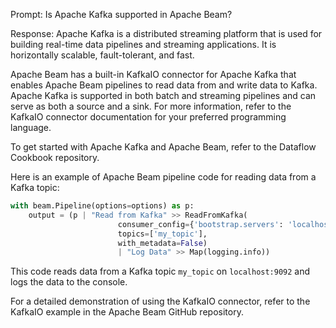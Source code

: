 Prompt:
Is Apache Kafka supported in Apache Beam?

Response:
Apache Kafka is a distributed streaming platform that is used for building real-time data pipelines and streaming applications. It is horizontally scalable, fault-tolerant, and fast.

Apache Beam has a built-in KafkaIO connector for Apache Kafka that enables Apache Beam pipelines to read data from and write data to Kafka. Apache Kafka is supported in both batch and streaming pipelines and can serve as both a source and a sink. For more information, refer to the KafkaIO connector documentation for your preferred programming language.

To get started with Apache Kafka and Apache Beam, refer to the Dataflow Cookbook repository.

Here is an example of Apache Beam pipeline code for reading data from a Kafka topic:

```python
with beam.Pipeline(options=options) as p:
    output = (p | "Read from Kafka" >> ReadFromKafka(
                        consumer_config={'bootstrap.servers': 'localhost:9092'},
                        topics=['my_topic'],
                        with_metadata=False)
                        | "Log Data" >> Map(logging.info))
```

This code reads data from a Kafka topic `my_topic` on `localhost:9092` and logs the data to the console.

For a detailed demonstration of using the KafkaIO connector, refer to the KafkaIO example in the Apache Beam GitHub repository.
